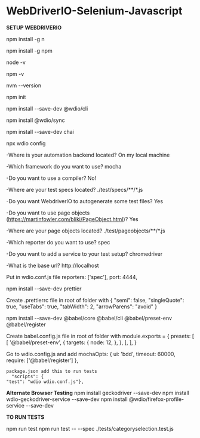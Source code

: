 # WebDriverIO-Selenium-Javascript

****SETUP WEBDRIVERIO****

npm install -g n

npm install -g npm

node -v

npm -v

nvm --version

npm init

npm install --save-dev @wdio/cli

npm install @wdio/sync

npm install --save-dev chai

npx wdio config

-Where is your automation backend located? On my local machine

-Which framework do you want to use? mocha

-Do you want to use a compiler? No!

-Where are your test specs located? ./test/specs/**/*.js

-Do you want WebdriverIO to autogenerate some test files? Yes

-Do you want to use page objects (https://martinfowler.com/bliki/PageObject.html)? Yes

-Where are your page objects located? ./test/pageobjects/**/*.js

-Which reporter do you want to use? spec

-Do you want to add a service to your test setup? chromedriver

-What is the base url? http://localhost


Put in wdio.conf.js file
    reporters: ['spec'],
    port: 4444,
    

npm install --save-dev prettier

Create .prettierrc file in root of folder with
{
    "semi": false,
    "singleQuote": true,
    "useTabs": true,
    "tabWidth": 2,
    "arrowParens": "avoid"
}

npm install --save-dev @babel/core @babel/cli @babel/preset-env @babel/register


Create babel.config.js file in root of folder with
module.exports = {
    presets: [
        [
            '@babel/preset-env',
            {
                targets: {
                    node: 12,
                },
            },
        ],
    ],
}


Go to wdio.config.js and add
    mochaOpts: {
        ui: 'bdd',
        timeout: 60000,
        require: ['@babel/register']
    },
    

    package.json add this to run tests
      "scripts": {
    "test": "wdio wdio.conf.js"},

****Alternate Browser Testing****
npm install geckodriver --save-dev
npm install wdio-geckodriver-service --save-dev
npm install @wdio/firefox-profile-service --save-dev

****TO RUN TESTS****

npm run test
npm run test -- --spec ./tests/categoryselection.test.js



